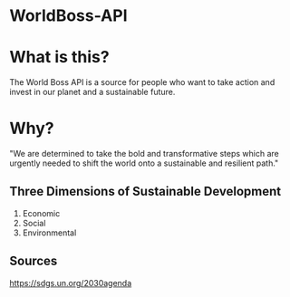 # WorldBoss-API

# What is this? 
<!-- Awareness of NbS(Nature based solutions) is... crucial! -->
The World Boss API is a source for people who want to take action and invest in our planet and a sustainable future.

# Why? 
"We are determined to take the bold and transformative steps which are urgently needed to shift the world onto a sustainable and resilient path."


## Three Dimensions of Sustainable Development
   1. Economic
   2. Social
   3. Environmental
## Sources
https://sdgs.un.org/2030agenda 
